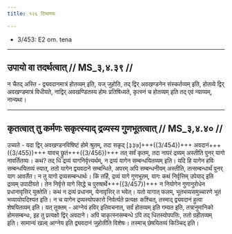 ```yaml
---
title: १२६ टिप्पणयः

---
```

- 3/453: E2 om. tena

____________________________________________


## उपायो वा तदर्थत्वात् // MS_३,४.३९ //

न चैतद् अस्ति - द्व्यवदानमात्रं होतव्यम् इति, यज् जुहोति, तद् द्विर् अवखण्डनेन संस्कर्तव्यम् इति, होतव्ये द्विर् अवखण्डमात्रं विधीयते, नाद्विर् अवखण्डितस्य होमः प्रतिषिध्यते, कृत्स्नं च होतव्यम् इति तद् एवं न्याय्यम्, नान्यथा।


____________________________________________


## कृतत्वात् तु कर्मणः सकृत्स्याद् द्रव्यस्य गुणभूतत्वात् // MS_३,४.४० //

उच्यते - यदा द्विर् अवखण्डनविषिष्टं होमे श्रुतम्, तदा सकृद् [३३७]+++({3/454})+++ अवदानं+++({3/455})+++ यावच् छ्रुतं+++({3/456})+++ तत् सर्वं कृतम्, तदा नापरं द्रव्यम् अस्तीति पुनर् यागो नावर्तितव्यः। कथं? तद् धि द्रव्यं यागनिर्वृत्त्यर्थम्, न द्रव्यं यागेन सम्बन्धयितव्यम् इति। यदि हि यागेन हविः सम्बन्धयितव्यं स्यात्, ततो यागेन द्व्यवदाने सम्बन्धिते, अपरम् अपि सम्बन्धनीयम् अस्तीति, तत्सम्बन्धार्थं पुनर् याग आवर्तेत। न तु यागो द्रव्यसम्बन्धार्थः। किं तर्हि, द्रव्यं यागे गुणभूतम्, यागः कथं निर्वृत्तिम् उपेयाद् इति द्रव्यम् उपादीयते। तेन निर्वृत्ते यागे सिद्धे च पुरुषार्थे+++({3/457})+++ न नियोगेन गुणानुरोधेन प्रधानावृत्तिर् युक्तेति।
कथं न द्रव्यं प्रधानम्, येनावृत्तिर् त भवेत्। यतो यागात् फलम्, भूतभव्यसमुच्चारणे भूतं भव्यायोपदिश्यत इति। न च यागेन द्रव्यस्योपकारो निर्वर्त्यते प्रत्यक्षः कश्चित्, तस्माद् द्व्यवदानं हुत्वा शेषयितव्यम् इति। यत् तूक्तम् - आग्नेयं हविर् इतिवचनात्, सर्वं होतव्यम् इति गम्यत इति, तत्रानुमानिको होमसम्बन्धः, इह तु प्रत्यक्षो द्विर् अवदाने। अपि चाकृत्स्नसम्बन्धे ऽपि तद् धितस्योपपत्तिः, ततो ग्रहीतव्यम् इति। सामान्यं खल्व् आग्नेय इति द्व्यवदानं जुहोतीति विशेषः। तस्माच् छेषयितव्यं किञ्चिद् इति।